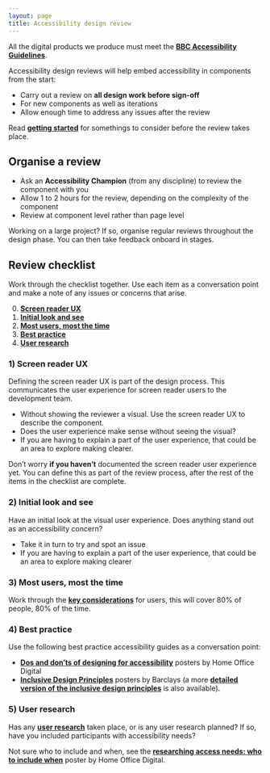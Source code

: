 ```yaml
---
layout: page
title: Accessibility design review
---
```

All the digital products we produce must meet the **[BBC Accessibility Guidelines](https://www.bbc.co.uk/accessibility/forproducts/)**. 

Accessibility design reviews will help embed accessibility in components from the start:

- Carry out a review on **all design work before sign-off**
- For new components as well as iterations
- Allow enough time to address any issues after the review

Read **[getting started](https://www.bbc.co.uk/gel/guidelines/how-to-design-for-accessibility#getting-started)** for somethings to consider before the review takes place.

## Organise a review
- Ask an **Accessibility Champion** (from any discipline) to review the component with you
- Allow 1 to 2 hours for the review, depending on the complexity of the component
- Review at component level rather than page level

Working on a large project? If so, organise regular reviews throughout the design phase. You can then take feedback onboard in stages.

## Review checklist
Work through the checklist together. Use each item as a conversation point and make a note of any issues or concerns that arise.

0. **[Screen reader UX](#1-screen-reader-ux)**
1. **[Initial look and see](#2-initial-look-and-see)**
2. **[Most users, most the time](#3-most-users-most-the-time)**
3. **[Best practice](#4-best-practice)**
4. **[User research](#5-user-research)**

### 1) Screen reader UX
Defining the screen reader UX is part of the design process. This communicates the user experience for screen reader users to the development team.

- Without showing the reviewer a visual. Use the screen reader UX to describe the component.
- Does the user experience make sense without seeing the visual?
- If you are having to explain a part of the user experience, that could be an area to explore making clearer.

Don’t worry **if you haven’t** documented the screen reader user experience yet. You can define this as part of the review process, after the rest of the items in the checklist are complete.

### 2) Initial look and see
Have an initial look at the visual user experience. Does anything stand out as an accessibility concern?

- Take it in turn to try and spot an issue
- If you are having to explain a part of the user experience, that could be an area to explore making clearer

### 3) Most users, most the time
Work through the **[key considerations](https://www.bbc.co.uk/gel/guidelines/how-to-design-for-accessibility#key-considerations)** for users, this will cover 80% of people, 80% of the time. 

### 4) Best practice
Use the following best practice accessibility guides as a conversation point:

- **[Dos and don’ts of designing for accessibility](https://github.com/UKHomeOffice/posters/blob/master/accessibility/dos-donts/posters_en-UK/accessibility-posters-set.pdf)** posters by Home Office Digital
- **[Inclusive Design Principles](https://inclusivedesignprinciples.org/posters/single.pdf)** posters by Barclays (a more **[detailed version of the inclusive design principles](https://inclusivedesignprinciples.org/posters/multiple.pdf)** is also available).

### 5) User research
Has any **[user research](https://www.bbc.co.uk/gel/guidelines/how-to-design-for-accessibility#user-testing)** taken place, or is any user research planned? If so, have you included participants with accessibility needs? 

Not sure who to include and when, see the **[researching access needs: who to include when](https://github.com/UKHomeOffice/posters/blob/master/accessibility/researching-access-needs/Research-who_to_include_when%3F.pdf)** poster by Home Office Digital.
